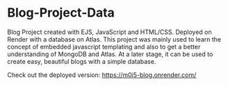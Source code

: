 # Blog-Project-Data
Blog Project created with EJS, JavaScript and HTML/CSS. Deployed on Render with a database on Atlas. 
This project was mainly used to learn the concept of embedded javascript templating and also to get a better understanding of MongoDB and Atlas. 
At a later stage, it can be used to create easy, beautiful blogs with a simple database. 

Check out the deployed version:
https://m0i5-blog.onrender.com/
